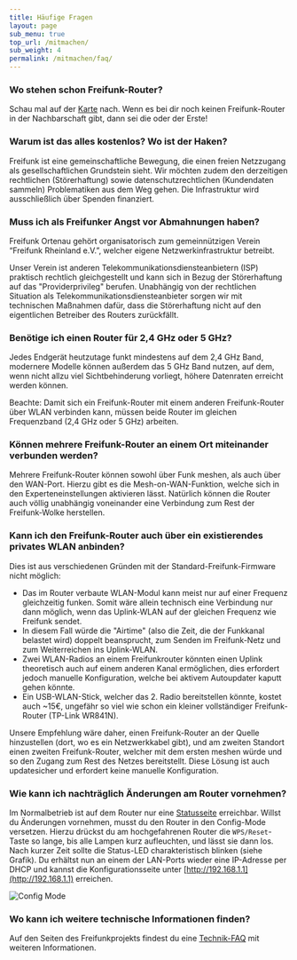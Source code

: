 ```yaml
---
title: Häufige Fragen
layout: page
sub_menu: true
top_url: /mitmachen/
sub_weight: 4 
permalink: /mitmachen/faq/
---
```


### Wo stehen schon Freifunk-Router?

Schau mal auf der [Karte](../../karte/) nach. Wenn es bei dir noch keinen Freifunk-Router in der Nachbarschaft gibt, dann sei die oder der Erste!

### Warum ist das alles kostenlos? Wo ist der Haken?

Freifunk ist eine gemeinschaftliche Bewegung, die einen freien Netzzugang als gesellschaftlichen Grundstein sieht. Wir möchten zudem den derzeitigen rechtlichen (Störerhaftung) sowie datenschutzrechtlichen (Kundendaten sammeln) Problematiken aus dem Weg gehen. Die Infrastruktur wird ausschließlich über Spenden finanziert.

### Muss ich als Freifunker Angst vor Abmahnungen haben?

Freifunk Ortenau  gehört organisatorisch zum gemeinnützigen Verein “Freifunk Rheinland e.V.”, welcher eigene Netzwerkinfrastruktur betreibt.

Unser Verein ist anderen Telekommunikationsdiensteanbietern (ISP) praktisch rechtlich gleichgestellt und kann sich in Bezug der Störerhaftung auf das "Providerprivileg" berufen. Unabhängig von der rechtlichen Situation als Telekommunikationsdiensteanbieter sorgen wir mit technischen Maßnahmen dafür, dass die Störerhaftung nicht auf den eigentlichen Betreiber des Routers zurückfällt.

### Benötige ich einen Router für 2,4 GHz oder 5 GHz?

Jedes Endgerät heutzutage funkt mindestens auf dem 2,4 GHz Band, modernere Modelle können außerdem das 5 GHz Band nutzen, auf dem, wenn nicht allzu viel Sichtbehinderung vorliegt, höhere Datenraten erreicht werden können.

Beachte: Damit sich ein Freifunk-Router mit einem anderen Freifunk-Router über WLAN verbinden kann, müssen beide Router im gleichen Frequenzband (2,4 GHz oder 5 GHz) arbeiten.

### Können mehrere Freifunk-Router an einem Ort miteinander verbunden werden?

Mehrere Freifunk-Router können sowohl über Funk meshen, als auch über den WAN-Port. Hierzu gibt es die Mesh-on-WAN-Funktion, welche sich in den Experteneinstellungen aktivieren lässt. Natürlich können die Router auch völlig unabhängig voneinander eine Verbindung zum Rest der Freifunk-Wolke herstellen.

### Kann ich den Freifunk-Router auch über ein existierendes privates WLAN anbinden?

Dies ist aus verschiedenen Gründen mit der Standard-Freifunk-Firmware nicht möglich:

 - Das im Router verbaute WLAN-Modul kann meist nur auf einer Frequenz gleichzeitig funken. Somit wäre allein technisch eine Verbindung nur dann möglich, wenn das Uplink-WLAN auf der gleichen Frequenz wie Freifunk sendet.
 - In diesem Fall würde die "Airtime" (also die Zeit, die der Funkkanal belastet wird) doppelt beansprucht, zum Senden im Freifunk-Netz und zum Weiterreichen ins Uplink-WLAN.
 - Zwei WLAN-Radios an einem Freifunkrouter könnten einen Uplink theoretisch auch auf einem anderen Kanal ermöglichen, dies erfordert jedoch manuelle Konfiguration, welche bei aktivem Autoupdater kaputt gehen könnte.
 - Ein USB-WLAN-Stick, welcher das 2. Radio bereitstellen könnte, kostet auch ~15€, ungefähr so viel wie schon ein kleiner vollständiger Freifunk-Router (TP-Link WR841N).

Unsere Empfehlung wäre daher, einen Freifunk-Router an der Quelle hinzustellen (dort, wo es ein Netzwerkkabel gibt), und am zweiten Standort einen zweiten Freifunk-Router, welcher mit dem ersten meshen würde und so den Zugang zum Rest des Netzes bereitstellt. Diese Lösung ist auch updatesicher und erfordert keine manuelle Konfiguration.

### Wie kann ich nachträglich Änderungen am Router vornehmen?

Im Normalbetrieb ist auf dem Router nur eine [Statusseite](http://nextnode.ffka) erreichbar. Willst du Änderungen vornehmen, musst du den Router in den Config-Mode versetzen. Hierzu drückst du am hochgefahrenen Router die `WPS/Reset`-Taste so lange, bis alle Lampen kurz aufleuchten, und lässt sie dann los. Nach kurzer Zeit sollte die Status-LED charakteristisch blinken (siehe Grafik). Du erhältst nun an einem der LAN-Ports wieder eine IP-Adresse per DHCP und kannst die Konfigurationsseite unter [http://192.168.1.1](http://192.168.1.1) erreichen.

![Config Mode](https://gluon.readthedocs.org/en/latest/_images/node_configmode.gif)

### Wo kann ich weitere technische Informationen finden?

Auf den Seiten des Freifunkprojekts findest du eine [Technik-FAQ](http://wiki.freifunk.net/FAQ_Technik) mit weiteren Informationen.
